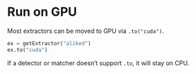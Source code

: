 # Run on GPU

Most extractors can be moved to GPU via `.to("cuda")`.

```python
ex = getExtractor("aliked")
ex.to("cuda")
```

If a detector or matcher doesn’t support `.to`, it will stay on CPU.
